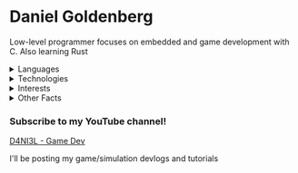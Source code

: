 # Daniel Goldenberg

Low-level programmer focuses on embedded and game development with C. Also learning Rust

<details>
<summary>Languages</summary>

- C/C++
- Go
- Python
- JavaScript
- Java
- C#
- HTML/SCSS

<br>

- English
- Russian
- Ukrainian (Partially)
- Spanish (Partially)
</details>

<details>
<summary>Technologies</summary>

- React.js/Next.js
- Raylib
- SFML
- Flask
- Unity
- Godot
</details>

<details>
<summary>Interests</summary>
   
- Physics & Engineering
- Business & Economics
- Culture & Politics
- BJJ & Judo
</details>

<details>
<summary>Other Facts</summary>

- Age: 17
- Date of Birth: July 4th, 1776
- State: Florida, USA
- Currently Reading...
   - *Basic Economics* by Thomas Sowell
   - *A Conflict of Visions* by Thomas Sowell
   - *Superintelligence* by Nick Bostrom
</details>

### Subscribe to my YouTube channel!
[D4NI3L - Game Dev](https://www.youtube.com/channel/UCah4qBil59HnU_k6YiTAAjA?sub_confirmation=1)

I'll be posting my game/simulation devlogs and tutorials
